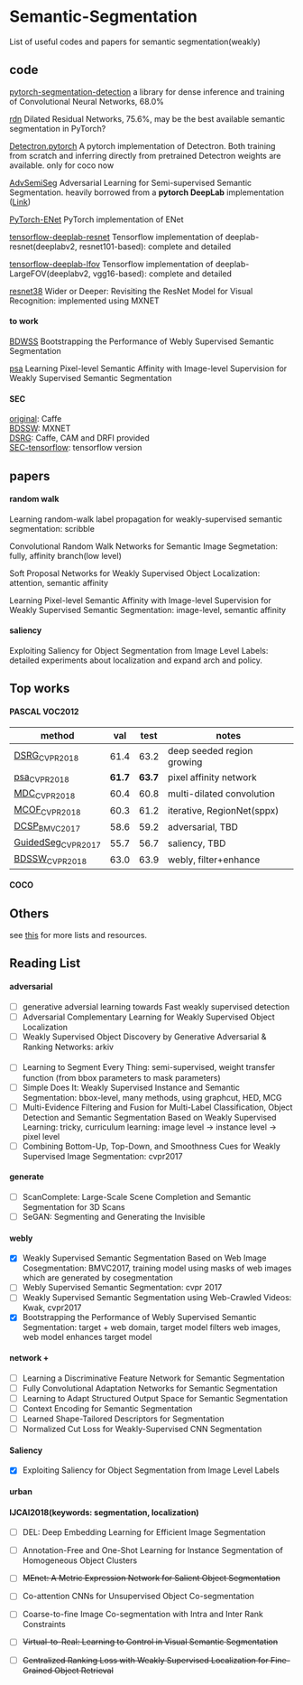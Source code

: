 # Semantic-Segmentation
List of useful codes and papers for semantic segmentation(weakly)

## code

[pytorch-segmentation-detection](https://github.com/warmspringwinds/pytorch-segmentation-detection) a library for dense inference and training of Convolutional Neural Networks, 68.0%

[rdn](https://github.com/fyu/drn) Dilated Residual Networks, 75.6%, may be the best available semantic segmentation in PyTorch?

[Detectron.pytorch](https://github.com/roytseng-tw/Detectron.pytorch) A pytorch implementation of Detectron. Both training from scratch and inferring directly from pretrained Detectron weights are available. only for coco now

[AdvSemiSeg](https://github.com/hfslyc/AdvSemiSeg) Adversarial Learning for Semi-supervised Semantic Segmentation.  heavily borrowed from a **pytorch DeepLab** implementation ([Link](https://github.com/speedinghzl/Pytorch-Deeplab))

[PyTorch-ENet](https://github.com/davidtvs/PyTorch-ENet) PyTorch implementation of ENet

[tensorflow-deeplab-resnet](https://github.com/DrSleep/tensorflow-deeplab-resnet) Tensorflow implementation of deeplab-resnet(deeplabv2, resnet101-based): complete and detailed

[tensorflow-deeplab-lfov](https://github.com/DrSleep/tensorflow-deeplab-lfov) Tensorflow implementation of deeplab-LargeFOV(deeplabv2, vgg16-based): complete and detailed

[resnet38](https://github.com/itijyou/ademxapp)  Wider or Deeper: Revisiting the ResNet Model for Visual Recognition: implemented using MXNET

#### to work 
[BDWSS](https://github.com/ascust/BDWSS) Bootstrapping the Performance of Webly Supervised Semantic Segmentation

[psa](https://github.com/jiwoon-ahn/psa) Learning Pixel-level Semantic Affinity with Image-level Supervision for Weakly Supervised Semantic Segmentation

#### SEC
[original](https://github.com/kolesman/SEC): Caffe  
[BDSSW](https://github.com/ascust/BDWSS): MXNET  
[DSRG](https://github.com/speedinghzl/DSRG): Caffe, CAM and DRFI provided  
[SEC-tensorflow](https://github.com/xtudbxk/SEC-tensorflow): tensorflow version  

## papers
#### random walk
Learning random-walk label propagation for weakly-supervised semantic segmentation: scribble

Convolutional Random Walk Networks for Semantic Image Segmetation: fully, affinity branch(low level)

Soft Proposal Networks for Weakly Supervised Object Localization: attention, semantic affinity

Learning Pixel-level Semantic Affinity with Image-level Supervision for Weakly Supervised Semantic Segmentation: image-level, semantic affinity

#### saliency
Exploiting Saliency for Object Segmentation from Image Level Labels: detailed experiments about localization and expand arch and policy.

## Top works
#### PASCAL VOC2012

| method | val | test       |  notes |
| ------------ | ---------- | ---------- | ---------- |
| [DSRG](https://github.com/speedinghzl/DSRG)<sub>CVPR2018</sub> | 61.4 | 63.2 | deep seeded region growing  |
| [psa](https://github.com/jiwoon-ahn/psa)<sub>CVPR2018</sub> | **61.7** | **63.7** | pixel affinity network |
| [MDC](https://arxiv.org/pdf/1805.04574.pdf)<sub>CVPR2018</sub> | 60.4 | 60.8 | multi-dilated convolution |
| [MCOF](http://3dimage.ee.tsinghua.edu.cn/wx/mcof)<sub>CVPR2018</sub> | 60.3 | 61.2 | iterative, RegionNet(sppx)|
| [DCSP](https://github.com/arslan-chaudhry/dcsp_segmentation)<sub>BMVC2017</sub> | 58.6 | 59.2 | adversarial, TBD|
| [GuidedSeg](https://github.com/coallaoh/GuidedLabelling)<sub>CVPR2017</sub> | 55.7 | 56.7 | saliency, TBD|
| [BDSSW](https://github.com/ascust/BDWSS)<sub>CVPR2018</sub> | 63.0 | 63.9 | webly, filter+enhance|



#### COCO

## Others
see [this](https://github.com/JackieZhangdx/WeakSupervisedSegmentationList) for more lists and resources. 

## Reading List
#### adversarial
- [ ] generative adversial learning towards Fast weakly supervised detection
- [ ] Adversarial Complementary Learning for Weakly Supervised Object Localization
- [ ] Weakly Supervised Object Discovery by Generative Adversarial & Ranking Networks: arkiv

####
- [ ] Learning to Segment Every Thing: semi-supervised, weight transfer function (from bbox parameters to mask parameters)
- [ ] Simple Does It: Weakly Supervised Instance and Semantic Segmentation: bbox-level, many methods, using graphcut, HED, MCG
- [ ] Multi-Evidence Filtering and Fusion for Multi-Label Classification, Object Detection and Semantic Segmentation Based on Weakly Supervised Learning: tricky, curriculum learning: image level -> instance level -> pixel level
- [ ] Combining Bottom-Up, Top-Down, and Smoothness Cues for Weakly Supervised Image Segmentation: cvpr2017

#### generate
- [ ] ScanComplete: Large-Scale Scene Completion and Semantic Segmentation for 3D Scans
- [ ] SeGAN: Segmenting and Generating the Invisible

#### webly
- [x] Weakly Supervised Semantic Segmentation Based on Web Image Cosegmentation: BMVC2017, training model using masks of web images which are generated by cosegmentation 
- [ ] Webly Supervised Semantic Segmentation: cvpr 2017
- [ ] Weakly Supervised Semantic Segmentation using Web-Crawled Videos: Kwak, cvpr2017 
- [x] Bootstrapping the Performance of Webly Supervised Semantic Segmentation: target + web domain, target model filters web images, web model enhances target model

#### network +
- [ ] Learning a Discriminative Feature Network for Semantic Segmentation
- [ ] Fully Convolutional Adaptation Networks for Semantic Segmentation
- [ ] Learning to Adapt Structured Output Space for Semantic Segmentation
- [ ] Context Encoding for Semantic Segmentation
- [ ] Learned Shape-Tailored Descriptors for Segmentation
- [ ] Normalized Cut Loss for Weakly-Supervised CNN Segmentation

#### Saliency
- [x] Exploiting Saliency for Object Segmentation from Image Level Labels

#### urban

#### IJCAI2018(keywords: segmentation, localization)
- [ ] DEL: Deep Embedding Learning for Efficient Image Segmentation
- [ ] Annotation-Free and One-Shot Learning for Instance Segmentation of Homogeneous Object Clusters
- [ ] ~~MEnet: A Metric Expression Network for Salient Object Segmentation~~
- [ ] Co-attention CNNs for Unsupervised Object Co-segmentation
- [ ] Coarse-to-fine Image Co-segmentation with Intra and Inter Rank Constraints
- [ ] ~~Virtual-to-Real: Learning to Control in Visual Semantic Segmentation~~
- [ ] ~~Centralized Ranking Loss with Weakly Supervised Localization for Fine-Grained Object Retrieval~~


